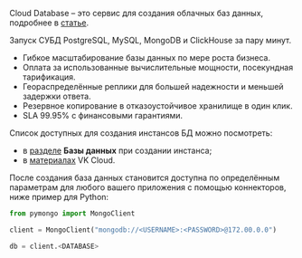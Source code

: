 Cloud Database – это сервис для создания облачных баз данных, подробнее в [статье](https://mcs.mail.ru/databases/).

Запуск СУБД PostgreSQL, MySQL, MongoDB и ClickHouse за пару минут.

- Гибкое масштабирование базы данных по мере роста бизнеса.
- Оплата за использованные вычислительные мощности, посекундная тарификация.
- Геораспределённые реплики для большей надежности и меньшей задержки ответа.
- Резервное копирование в отказоустойчивое хранилище в один клик.
- SLA 99.95% с финансовыми гарантиями.

Список доступных для создания инстансов БД можно посмотреть:

- в [разделе](https://mcs.mail.ru/app/services/databases/list) **Базы данных** при создании инстанса;
- в [материалах](https://mcs.mail.ru/databases/) VK Cloud.

После создания база данных становится доступна по определённым параметрам для любого вашего приложения с помощью коннекторов, ниже пример для Python:

```python
from pymongo import MongoClient

client = MongoClient("mongodb://<USERNAME>:<PASSWORD>@172.00.0.0")

db = client.<DATABASE>
```
